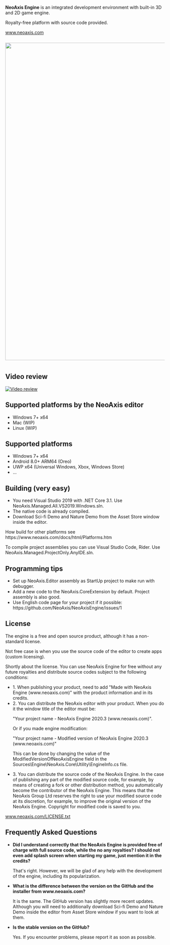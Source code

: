 <b>NeoAxis Engine</b> is an integrated development environment with built-in 3D and 2D game engine.

Royalty-free platform with source code provided.

<a href="https://www.neoaxis.com/">www.neoaxis.com</a>

<div class="image" align="center"><a href="https://www.neoaxis.com/images/2020_3/NeoAxis_2020_3.png"><img src="https://www.neoaxis.com/images/2020_3/NeoAxis_2020_3.jpg" alt="" width="1000" vspace="10"></a></div>

<h2>Video review</h2>

[![Video review](https://img.youtube.com/vi/YxZbaEWkegY/0.jpg)](https://www.youtube.com/watch?v=YxZbaEWkegY)

<h2>Supported platforms by the NeoAxis editor</h2>
<ul>
<li>Windows 7+ x64</li>
<li>Mac (WIP)</li>
<li>Linux (WIP)</li>
</ul>

<h2>Supported platforms</h2>
<ul>
<li>Windows 7+ x64</li>
<li>Android 8.0+ ARM64 (Oreo)</li>
<li>UWP x64 (Universal Windows, Xbox, Windows Store)</li>
<li>...</li>
</ul>

<h2>Building (very easy)</h2>
<ul>
<li>You need Visual Studio 2019 with .NET Core 3.1. Use NeoAxis.Managed.All.VS2019.Windows.sln.</li>
<li>The native code is already compiled.</li>
<li>Download Sci-fi Demo and Nature Demo from the Asset Store window inside the editor.</li>
</ul>
How build for other platforms see https://www.neoaxis.com/docs/html/Platforms.htm

To compile project assemblies you can use Visual Studio Code, Rider. Use NeoAxis.Managed.ProjectOnly.AnyIDE.sln.

<h2>Programming tips</h2>
<ul>
<li>Set up NeoAxis.Editor assembly as StartUp project to make run with debugger.</li>
<li>Add a new code to the NeoAxis.CoreExtension by default. Project assembly is also good.</li>
<li>Use English code page for your project if it possible: https://github.com/NeoAxis/NeoAxisEngine/issues/1</li>
</ul>

<h2>License</h2>

The engine is a free and open source product, although it has a non-standard license.

Not free case is when you use the source code of the editor to create apps (custom licensing).

Shortly about the license. You can use NeoAxis Engine for free without any future royalties and distribute source codes subject to the following conditions:
<ul>
<li>1. When publishing your product, need to add "Made with NeoAxis Engine (<span>www</span>.neoaxis.com)" with the product information and in its credits.
</li>

<li>2. You can distribute the NeoAxis editor with your product. When you do it the window title of the editor must be:
  
  "Your project name - NeoAxis Engine 2020.3 (<span>www</span>.neoaxis.com)".
  
  Or if you made engine modification:
  
  "Your project name - Modified version of NeoAxis Engine 2020.3 (<span>www</span>.neoaxis.com)"

This can be done by changing the value of the ModifiedVersionOfNeoAxisEngine field in the Sources\Engine\NeoAxis.Core\Utility\EngineInfo.cs file.</li>

<li>3. You can distribute the source code of the NeoAxis Engine. In the case of publishing any part of the modified source code, for example, by means of creating a fork or other distribution method, you automatically become the contributor of the NeoAxis Engine. This means that the NeoAxis Group Ltd reserves the right to use your modified source code at its discretion, for example, to improve the original version of the NeoAxis Engine. Copyright for modified code is saved to you.</li>
</ul>

www.neoaxis.com/LICENSE.txt

<h2>Frequently Asked Questions</h2>
<ul>
<li><b>Did I understand correctly that the NeoAxis Engine is provided free of charge with full source code, while the no any royalties? I should not even add splash screen when starting my game, just mention it in the credits?</b>

That's right. However, we will be glad of any help with the development of the engine, including its popularization.</li>

<li><b>What is the difference between the version on the GitHub and the installer from www.neoaxis.com?</b>

It is the same. The GitHub version has slightly more recent updates. Although you will need to additionally download Sci-fi Demo and Nature Demo inside the editor from Asset Store window if you want to look at them.</li>

<li><b>Is the stable version on the GitHub?</b>

Yes. If you encounter problems, please report it as soon as possible.</li>

</ul>

